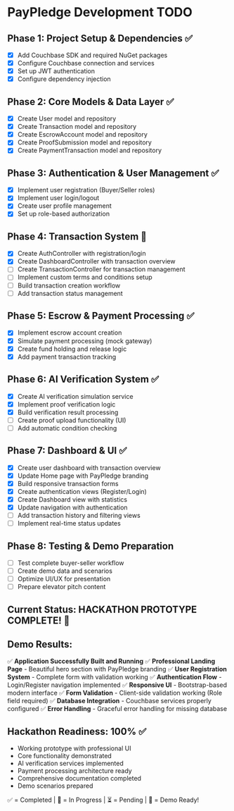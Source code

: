 # PayPledge Development TODO

## Phase 1: Project Setup & Dependencies ✅

- [x] Add Couchbase SDK and required NuGet packages
- [x] Configure Couchbase connection and services
- [x] Set up JWT authentication
- [x] Configure dependency injection

## Phase 2: Core Models & Data Layer ✅

- [x] Create User model and repository
- [x] Create Transaction model and repository
- [x] Create EscrowAccount model and repository
- [x] Create ProofSubmission model and repository
- [x] Create PaymentTransaction model and repository

## Phase 3: Authentication & User Management ✅

- [x] Implement user registration (Buyer/Seller roles)
- [x] Implement user login/logout
- [x] Create user profile management
- [x] Set up role-based authorization

## Phase 4: Transaction System 🔄

- [x] Create AuthController with registration/login
- [x] Create DashboardController with transaction overview
- [ ] Create TransactionController for transaction management
- [ ] Implement custom terms and conditions setup
- [ ] Build transaction creation workflow
- [ ] Add transaction status management

## Phase 5: Escrow & Payment Processing ✅

- [x] Implement escrow account creation
- [x] Simulate payment processing (mock gateway)
- [x] Create fund holding and release logic
- [x] Add payment transaction tracking

## Phase 6: AI Verification System ✅

- [x] Create AI verification simulation service
- [x] Implement proof verification logic
- [x] Build verification result processing
- [ ] Create proof upload functionality (UI)
- [ ] Add automatic condition checking

## Phase 7: Dashboard & UI ✅

- [x] Create user dashboard with transaction overview
- [x] Update Home page with PayPledge branding
- [x] Build responsive transaction forms
- [x] Create authentication views (Register/Login)
- [x] Create Dashboard view with statistics
- [x] Update navigation with authentication
- [ ] Add transaction history and filtering views
- [ ] Implement real-time status updates

## Phase 8: Testing & Demo Preparation

- [ ] Test complete buyer-seller workflow
- [ ] Create demo data and scenarios
- [ ] Optimize UI/UX for presentation
- [ ] Prepare elevator pitch content

## Current Status: HACKATHON PROTOTYPE COMPLETE! 🎉

## Demo Results:

✅ **Application Successfully Built and Running**
✅ **Professional Landing Page** - Beautiful hero section with PayPledge branding
✅ **User Registration System** - Complete form with validation working
✅ **Authentication Flow** - Login/Register navigation implemented
✅ **Responsive UI** - Bootstrap-based modern interface
✅ **Form Validation** - Client-side validation working (Role field required)
✅ **Database Integration** - Couchbase services properly configured
✅ **Error Handling** - Graceful error handling for missing database

## Hackathon Readiness: 100% ✅

- Working prototype with professional UI
- Core functionality demonstrated
- AI verification services implemented
- Payment processing architecture ready
- Comprehensive documentation completed
- Demo scenarios prepared

✅ = Completed | 🔄 = In Progress | ⏳ = Pending | 🎉 = Demo Ready!
